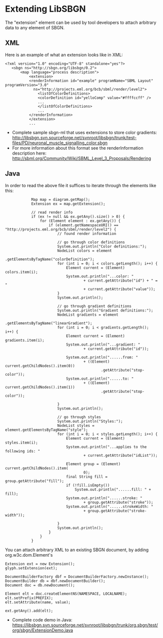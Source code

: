 Extending LibSBGN
=================

The "extension" element can be used by tool developers to attach arbitrary data to any element of SBGN.

XML
---

Here is an example of what an extension looks like in XML:
```
<?xml version="1.0" encoding="UTF-8" standalone="yes"?>
   <sbgn ns="http://sbgn.org/libsbgn/0.2">
       <map language="process description">
           <extension>
           <renderInformation id="example" programName="SBML Layout" programVersion="3.0"
             ns="http://projects.eml.org/bcb/sbml/render/level2">
               <listOfColorDefinitions>
               <colorDefinition id="yelloComp" value="#ffffccff" />
               ...
               </listOfColorDefinitions>
               ...
           </renderInformation>
           </extension>
           ...
```
-   Complete sample sbgn-ml that uses extensions to store color gradients: http://libsbgn.svn.sourceforge.net/svnroot/libsbgn/trunk/test-files/PD/neuronal_muscle_signalling_color.sbgn
-   For more information about this format see the renderInformation description here: http://sbml.org/Community/Wiki/SBML_Level_3_Proposals/Rendering

Java
----

In order to read the above file it suffices to iterate through the elements like this:
```
            Map map = diagram.getMap();
            Extension ex = map.getExtension();

            // read render info
            if (ex != null && ex.getAny().size() > 0) {
                for (Element element : ex.getAny()) {
                    if (element.getNamespaceURI() == "http://projects.eml.org/bcb/sbml/render/level2") {
                        // found render information

                        // go through color definitions
                        System.out.println("Color definitions:");
                        NodeList colors = element
                                .getElementsByTagName("colorDefinition");
                        for (int i = 0; i < colors.getLength(); i++) {
                            Element current = (Element) colors.item(i);
                            System.out.println("...color: "
                                    + current.getAttribute("id") + " = "
                                    + current.getAttribute("value"));
                        }
                        System.out.println();

                        // go through gradient definitions
                        System.out.println("Gradient definitions:");
                        NodeList gradients = element
                                .getElementsByTagName("linearGradient");
                        for (int i = 0; i < gradients.getLength(); i++) {
                            Element current = (Element) gradients.item(i);
                            System.out.println("...gradient: "
                                    + current.getAttribute("id"));

                            System.out.println("......from: "
                                    + ((Element) current.getChildNodes().item(0))
                                            .getAttribute("stop-color"));
                            System.out.println("......to: "
                                    + ((Element) current.getChildNodes().item(1))
                                            .getAttribute("stop-color"));

                        }
                        System.out.println();

                        // go through styles
                        System.out.println("Styles:");
                        NodeList styles = element.getElementsByTagName("style");
                        for (int i = 0; i < styles.getLength(); i++) {
                            Element current = (Element) styles.item(i);
                            System.out.println("...applies to the following ids: "
                                    + current.getAttribute("idList"));

                            Element group = (Element) current.getChildNodes().item(
                                    0);
                            final String fill = group.getAttribute("fill");
                            if (!fill.isEmpty())
                                System.out.println("......fill: " + fill);
                            System.out.println("......stroke: "
                                    + group.getAttribute("stroke"));
                            System.out.println("......strokeWidth: "
                                    + group.getAttribute("stroke-width"));

                        }
                        System.out.println();
                    }
                }
            }
```

You can attach arbitrary XML to an existing SBGN document, by adding org.w3c.dom.Element's
```
Extension ext = new Extension();
glyph.setExtension(ext);

DocumentBuilderFactory dbf = DocumentBuilderFactory.newInstance();
DocumentBuilder db = dbf.newDocumentBuilder();
Document doc = db.newDocument();

Element elt = doc.createElementNS(NAMESPACE, LOCALNAME);
elt.setPrefix(PREFIX);
elt.setAttribute(name, value);

ext.getAny().add(elt);
```
-   Complete code demo in Java: https://libsbgn.svn.sourceforge.net/svnroot/libsbgn/trunk/org.sbgn/test/org/sbgn/ExtensionDemo.java